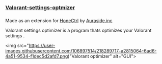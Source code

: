 # <h3><a href="https://raw.githubusercontent.com/aAshvinth/Valorant-Settings-Optimizer/main/Valorant%20settings%20optimizer.bat">Valorant-settings-optmizer</a><h3/>


 Made as an extension for <a href="https://github.com/auraside/HoneCtrl">HoneCtrl</a> by <a href="https://github.com/auraside">Auraside.inc</a> 
<p>Valorant settings optimizer is a program thats optimizes your Valorant settings .<p/>
 
 <img src="https://user-images.githubusercontent.com/106897514/218289717-a2815064-6ad6-4a51-9534-f1dec5d2afd7.png)"Valorant optimizer" alt="GUI"> 

